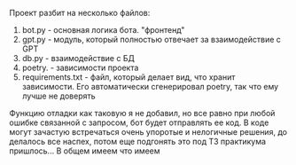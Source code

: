 Проект разбит на несколько файлов:
1. bot.py - основная логика бота. "фронтенд"
2. gpt.py - модуль, который полностью отвечает за взаимодействие с GPT
3. db.py - взаимодействие с БД
4. poetry. - зависимости проекта
5. requirements.txt - файл, который делает вид, что хранит зависимости. Его автоматически сгенерировал poetry, так что ему лучше не доверять

Функцию отладки как таковую я не добавил, но все равно при любой ошибке связанной с запросом, бот будет отправлять ее код. В коде могут зачастую встречаться очень упоротые и нелогичные решения, до делалось все наспех, потом еще подгонять это под ТЗ практикума пришлось... В общем имеем что имеем
